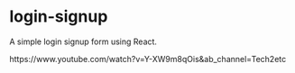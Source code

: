 # login-signup
A simple login signup form using React.

<p>https://www.youtube.com/watch?v=Y-XW9m8qOis&ab_channel=Tech2etc</p>
